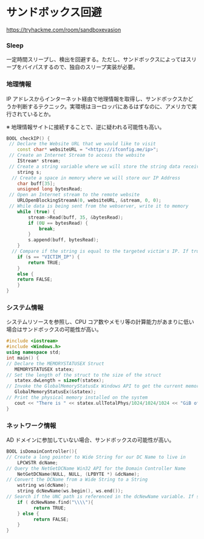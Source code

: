 # サンドボックス回避

https://tryhackme.com/room/sandboxevasion

### Sleep

一定時間スリープし、検出を回避する。ただし、サンドボックスによってはスリープをバイパスするので、独自のスリープ実装が必要。

### 地理情報

IP アドレスからインターネット経由で地理情報を取得し、サンドボックスかどうか判断するテクニック。実環境はヨーロッパにあるはずなのに、アメリカで実行されているとか。

※ 地理情報サイトに接続することで、逆に疑われる可能性も高い。

```cpp
BOOL checkIP() {
 // Declare the Website URL that we would like to visit
    const char* websiteURL = "<https://ifconfig.me/ip>";
 // Create an Internet Stream to access the website
    IStream* stream;
 // Create a string variable where we will store the string data received from the website
    string s;
  // Create a space in memory where we will store our IP Address
    char buff[35];
    unsigned long bytesRead;
 // Open an Internet stream to the remote website
    URLOpenBlockingStreamA(0, websiteURL, &stream, 0, 0);
 // While data is being sent from the webserver, write it to memory
    while (true) {
        stream->Read(buff, 35, &bytesRead);
        if (0U == bytesRead) {
            break;
        }
        s.append(buff, bytesRead);
    }
  // Compare if the string is equal to the targeted victim's IP. If true, return the check is successful. Else, fail the check.
    if (s == "VICTIM_IP") {
        return TRUE;
    }
    else {
    return FALSE;
    }
}
```

### システム情報

システムリソースを参照し、CPU コア数やメモリ等の計算能力があまりに低い場合はサンドボックスの可能性が高い。

```cpp
#include <iostream>
#include <Windows.h>
using namespace std;
int main() {
// Declare the MEMORYSTATUSEX Struct
   MEMORYSTATUSEX statex;
// Set the length of the struct to the size of the struct
   statex.dwLength = sizeof(statex);
// Invoke the GlobalMemoryStatusEx Windows API to get the current memory info
   GlobalMemoryStatusEx(&statex);
// Print the physical memory installed on the system
   cout << "There is " << statex.ullTotalPhys/1024/1024/1024 << "GiB of memory on the system.";
}
```

### ネットワーク情報

AD ドメインに参加していない場合、サンドボックスの可能性が高い。

```cpp
BOOL isDomainController(){
// Create a long pointer to Wide String for our DC Name to live in
    LPCWSTR dcName;
// Query the NetGetDCName Win32 API for the Domain Controller Name
    NetGetDCName(NULL, NULL, (LPBYTE *) &dcName);
// Convert the DCName from a Wide String to a String
    wstring ws(dcName);
    string dcNewName(ws.begin(), ws.end());
// Search if the UNC path is referenced in the dcNewName variable. If so, there is likely a Domain Controller present in the environment. If this is true, pass the check, else, fail.
    if ( dcNewName.find("\\\\"){
          return TRUE;
    } else {
          return FALSE;
    }
}
```
